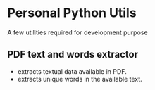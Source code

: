 # Personal Python Utils
A few utilities required for development purpose
## PDF text and words extractor
- extracts textual data available in PDF.
- extracts unique words in the available text.
